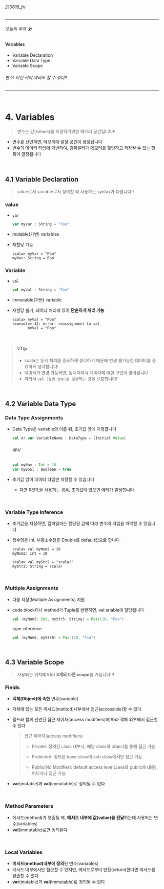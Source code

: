 ###### 210618_fri

<hr>



###### 오늘의 목차 :dizzy_face:

#### Variables

- Variable Declaration
- Variable Data Type
- Variable Scope

###### 변수! 이건 써야 뭐라도 할 수 있다!!

<hr>

<br>


# 4. Variables

> 변수는 값(values)을 저장하기위한 메모리 공간입니다!!

- 변수를 선언하면, 메모리에 일정 공간이 생성됩니다
- 변수의 데이터 타입에 기반하여, 컴파일러가 메모리를 할당하고 저장될 수 있는  항목이 결정됩니다

<br>

## 4.1 Variable Declaration

> value로서 variable로서 정의할 때 사용하는 syntax가 다릅니다!!

### value

- `var`

  ```scala
  var myVar : String = "Foo"
  ```

- mutable(가변) variables

- 재할당 가능

  ```shell
  scala> myVar = "Poo"
  myVar: String = Poo
  ```

### Variable

- `val`

  ```scala
  val myVal : String = "Foo"
  ```

- immutable(가변) variable

- 재할당 불가, 데이터 처리에 있어 **단순하게 처리 가능**

  ```shell
  scala> myVal = "Poo"
  <console>:12: error: reassignment to val
         myVal = "Poo"
  ```

<br>

> #### :bulb:Tip
>
> - scala는 동시 처리를 중요하세 생각하기 때문에 변경 불가능한 데이터를 중요하게 생각합니다!
> - 데이터가 변경 가능하면, 동시처리시 데이터에 대한 고민이 많아집니다
> - 따라서 `val (불변 변수)로 설정`하는 것을 선호합니다!!

<br>

## 4.2 Variable Data Type

### Data Type Assignments

- Data Type은 variable의 이름 뒤, 초기값 앞에 지정합니다

  ```scala
  val or var VariableName : DataType = [Initial Value]
  ```

  ###### 예시

  ```scala
  val myNum : Int = 10
  var myBool : Boolean = true
  ```

- 초기값 없이 데이터 타입만 지정할 수 있습니다

  - 다만 REPL을 사용하는 경우, 초기값이 없으면 에러가 발생합니다

<br>

### Variable Type Inference

- 초기값을 지정하면, 컴파일러는 할당된 값에 따라 변수의 타입을 파악할 수 있습니다

- 정수형은 Int, 부동소수점은 Double를 default값으로 합니다

  ```shell
  scala> val myNum2 = 10
  myNum2: Int = 10
  
  scala> val myStr2 = "scala!"
  myStr2: String = scala!
  ```

<br>

### Multiple Assignments

- 다중 지정(Multiple Assignments) 지원

- code block이나 method가 Tuple를 반환하면, val ariable에 할당됩니다

  ```scala
  val (myNum5: Int, myStr5: String) = Pair(10, "Foo")
  ```

  type inference

  ```scala
  val (myNum6, myStr6) = Pair(10, "Foo")
  ```

<br>

## 4.3 Variable Scope

> 사용되는 위치에 따라 **3개의 다른 scope**를 가집니다!!!

### Fields

- **객체(Object)에 속한** 변수(variable)

- 객체에 있는 모든 메서드(method)내부에서 접근(accessible)할 수 있다

- 필드와 함께 선언된 접근 제어자(access modifiers)에 따라 객체 외부에서 접근할 수 있다

  > 접근 제어자(access modifiers)
  >
  > - Private: 정의된 class 내부나, 해당 class의 object를 통해 접근 가능
  > - Protected: 정의된 base class의 sub class에서만 접근 가능
  >
  > - Public(No Modifier): default access level(Java의 public에 대응), 어디서나 접근 가능

- **var**(mutable)과 **val**(immutable)로 정의될 수 있다

<br>

### Method Parameters

- 메서드(method)가 호출될 때, **메서드 내부에 값(value)을 전달**하는데 사용되는 변수(variables)
- **val**(immutable)로만 정의된다

<br>

### Local Variables

- **메서드(method)내부에 정의**된 변수(variables)
- 메서드 내부에서만 접근할 수 있지만, 메서드로부터 반환(return)한다면 메서드를 탈출할 수 있다
- **var**(mutable)과 **val**(immutable)로 정의될 수 있다

